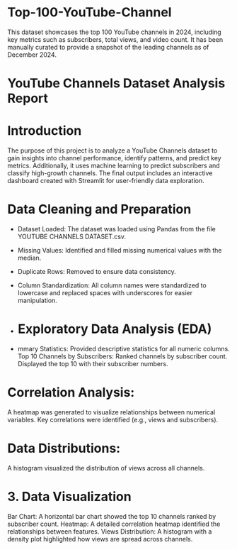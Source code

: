 # Top-100-YouTube-Channel
This dataset showcases the top 100 YouTube channels in 2024, including key metrics such as subscribers, total views, and video count. It has been manually curated to provide a snapshot of the leading channels as of December 2024. 


# YouTube Channels Dataset Analysis Report

# Introduction
The purpose of this project is to analyze a YouTube Channels dataset to gain insights into channel performance, identify patterns, and predict key metrics. Additionally, it uses machine learning to predict subscribers and classify high-growth channels. The final output includes an interactive dashboard created with Streamlit for user-friendly data exploration.

# Data Cleaning and Preparation
- Dataset Loaded: The dataset was loaded using Pandas from the file YOUTUBE CHANNELS DATASET.csv.
- Missing Values: Identified and filled missing numerical values with the median.
- Duplicate Rows: Removed to ensure data consistency.
- Column Standardization: All column names were standardized to lowercase and replaced spaces with underscores for easier manipulation.

- # Exploratory Data Analysis (EDA)
- mmary Statistics: Provided descriptive statistics for all numeric columns.
Top 10 Channels by Subscribers:
Ranked channels by subscriber count.
Displayed the top 10 with their subscriber numbers.

# Correlation Analysis:
A heatmap was generated to visualize relationships between numerical variables.
Key correlations were identified (e.g., views and subscribers).

# Data Distributions:
A histogram visualized the distribution of views across all channels.

# 3. Data Visualization
Bar Chart: A horizontal bar chart showed the top 10 channels ranked by subscriber count.
Heatmap: A detailed correlation heatmap identified the relationships between features.
Views Distribution: A histogram with a density plot highlighted how views are spread across channels.
